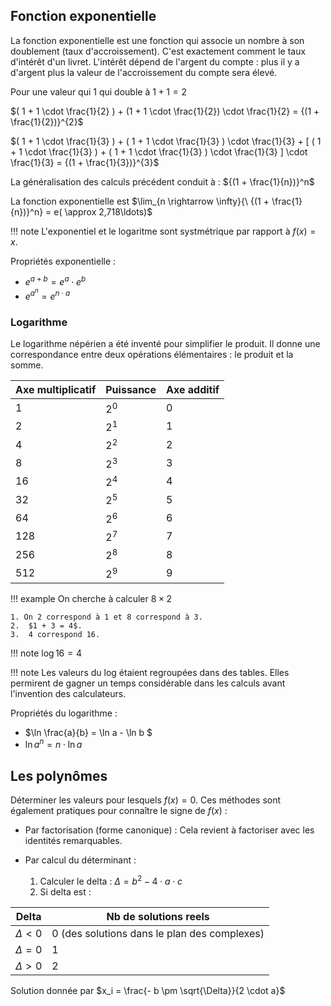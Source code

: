 ## Fonction exponentielle

La fonction exponentielle est une fonction qui associe un nombre à son doublement (taux d'accroissement). C'est exactement comment le taux d'intérêt d'un livret. L'intérêt dépend de l'argent du compte : plus il y a d'argent plus la valeur de l'accroissement du compte sera élevé.

Pour une valeur qui 1 qui double à $1 + 1 = 2$

$( 1 + 1 \cdot \frac{1}{2} ) + (1 + 1 \cdot \frac{1}{2}) \cdot \frac{1}{2} = {(1 + \frac{1}{2})}^{2}$

$( 1 + 1 \cdot \frac{1}{3} ) + ( 1 + 1 \cdot \frac{1}{3} ) \cdot \frac{1}{3} + [ ( 1 + 1 \cdot \frac{1}{3} ) + ( 1 + 1 \cdot \frac{1}{3} ) \cdot \frac{1}{3} ] \cdot \frac{1}{3} = {(1 + \frac{1}{3})}^{3}$

La généralisation des calculs précédent conduit à :
${(1 + \frac{1}{n})}^n$

La fonction exponentielle est $\lim_{n \rightarrow \infty}{\ {(1 + \frac{1}{n})}^n} = e( \approx 2,718\ldots)$

!!! note
	L'exponentiel et le logaritme sont systmétrique par rapport à $f(x) = x$.

Propriétés exponentielle :

* $e^{a + b} = e^{a} \cdot e^b$
* $e^{a^n} = e^{n \cdot a}$

### Logarithme

Le logarithme népérien a été inventé pour simplifier le produit. Il donne une correspondance entre deux opérations élémentaires : le produit et la somme.

Axe multiplicatif 	| Puissance | Axe additif
--------------------|-----------|---------------------
1                 	| $2^0$  	| 0
2 					| $2^1$		| 1
4 					| $2^2$ 	| 2
8 					| $2^3$ 	| 3
16 					| $2^4$ 	| 4
32 					| $2^5$ 	| 5
64 					| $2^6$ 	| 6
128 				| $2^7$ 	| 7
256 				| $2^8$ 	| 8
512 				| $2^9$ 	| 9

!!! example
	On cherche à calculer $8 \times 2$

	1. On 2 correspond à 1 et 8 correspond à 3.
	2.  $1 + 3 = 4$.
	3.  4 correspond 16.

!!! note
	$\log 16 = 4$

!!! note
	Les valeurs du log étaient regroupées dans des tables. Elles permirent de gagner un temps considérable dans les calculs avant l'invention des calculateurs.

Propriétés du logarithme :

* $\ln \frac{a}{b} = \ln a  - \ln b $
* $\ln a^n  = n \cdot \ln a$

## Les polynômes

Déterminer les valeurs pour lesquels $f(x) = 0$. Ces méthodes sont également pratiques pour connaître le signe de $f(x)$ :

* Par factorisation (forme canonique) : Cela revient à factoriser avec les identités remarquables.
* Par calcul du déterminant :
  
    1. Calculer le delta : $\Delta = b^2 - 4 \cdot a \cdot c$
    2. Si delta est :

Delta 			| Nb de solutions reels
----------------|----------------
$\Delta \lt 0$	| 0 (des solutions dans le plan des complexes)
$\Delta = 0$	| 1
$\Delta \gt 0$	| 2

Solution donnée par $x_i = \frac{- b \pm \sqrt{\Delta}}{2 \cdot a}$

